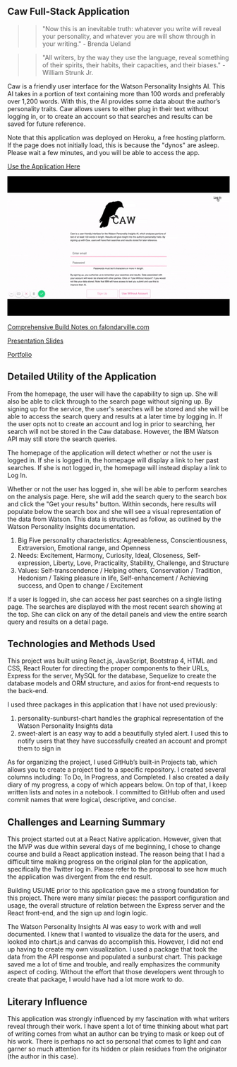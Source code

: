 ## Caw Full-Stack Application

>>"Now this is an inevitable truth: whatever you write will reveal your personality, and whatever you are will show through in your writing." - Brenda Ueland

>>"All writers, by the way they use the language, reveal something of their spirits, their habits, their capacities, and their biases." - William Strunk Jr.

Caw is a friendly user interface for the Watson Personality Insights AI. This AI takes in a portion of text containing more than 100 words and preferably over 1,200 words. With this, the AI provides some data about the author’s personality traits. Caw allows users to either plug in their text without logging in, or to create an account so that searches and results can be saved for future reference.

Note that this application was deployed on Heroku, a free hosting platform. If the page does not initially load, this is because the "dynos" are asleep. Please wait a few minutes, and you will be able to access the app. 

[Use the Application Here](https://shrouded-meadow-54760.herokuapp.com/)

![alt text](./caw.gif)

[Comprehensive Build Notes on falondarville.com](https://falondarville.com/development-notes-for-caw/)

[Presentation Slides](https://slides.com/falondarville/deck-1/live#/)

[Portfolio](https://falondarville.github.io/Portfolio/)

## Detailed Utility of the Application

From the homepage, the user will have the capability to sign up. She will also be able to click through to the search page without signing up. By signing up for the service, the user's searches will be stored and she will be able to access the search query and results at a later time by logging in. If the user opts not to create an account and log in prior to searching, her search will not be stored in the Caw database. However, the IBM Watson API may still store the search queries. 

The homepage of the application will detect whether or not the user is logged in. If she is logged in, the homepage will display a link to her past searches. If she is not logged in, the homepage will instead display a link to Log In. 

Whether or not the user has logged in, she will be able to perform searches on the analysis page. Here, she will add the search query to the search box and click the "Get your results" button. Within seconds, here results will populate below the search box and she will see a visual representation of the data from Watson. This data is structured as follow, as outlined by the Watson Personality Insights documentation. 

1. Big Five personality characteristics: Agreeableness, Conscientiousness, Extraversion, Emotional range, and Openness
2. Needs: Excitement, Harmony, Curiosity, Ideal, Closeness, Self-expression, Liberty, Love, Practicality, Stability, Challenge, and Structure
3. Values: Self-transcendence / Helping others, Conservation / Tradition, Hedonism / Taking pleasure in life, Self-enhancement / Achieving success, and Open to change / Excitement

If a user is logged in, she can access her past searches on a single listing page. The searches are displayed with the most recent search showing at the top. She can click on any of the detail panels and view the entire search query and results on a detail page. 

## Technologies and Methods Used

This project was built using React.js, JavaScript, Bootstrap 4, HTML and CSS, React Router for directing the proper components to their URLs, Express for the server, MySQL for the database, Sequelize to create the database models and ORM structure, and axios for front-end requests to the back-end.

I used three packages in this application that I have not used previously:

1. personality-sunburst-chart handles the graphical representation of the Watson Personality Insights data
2. sweet-alert is an easy way to add a beautifully styled alert. I used this to notify users that they have successfully created an account and prompt them to sign in

As for organizing the project, I used GitHub’s built-in Projects tab, which allows you to create a project tied to a specific repository. I created several columns including: To Do, In Progress, and Completed. I also created a daily diary of my progress, a copy of which appears below. On top of that, I keep written lists and notes in a notebook. I committed to GitHub often and used commit names that were logical, descriptive, and concise.

## Challenges and Learning Summary

This project started out at a React Native application. However, given that the MVP was due within several days of me beginning, I chose to change course and build a React application instead. The reason being that I had a difficult time making progress on the original plan for the application, specifically the Twitter log in. Please refer to the proposal to see how much the application was divergent from the end result.

Building USUME prior to this application gave me a strong foundation for this project. There were many similar pieces: the passport configuration and usage, the overall structure of relation between the Express server and the React front-end, and the sign up and login logic.

The Watson Personality Insights AI was easy to work with and well documented. I knew that I wanted to visualize the data for the users, and looked into chart.js and canvas do accomplish this. However, I did not end up having to create my own visualization. I used a package that took the data from the API response and populated a sunburst chart. This package saved me a lot of time and trouble, and really emphasizes the community aspect of coding. Without the effort that those developers went through to create that package, I would have had a lot more work to do.

## Literary Influence

This application was strongly influenced by my fascination with what writers reveal through their work. I have spent a lot of time thinking about what part of writing comes from what an author can be trying to mask or keep out of his work. There is perhaps no act so personal that comes to light and can garner so much attention for its hidden or plain residues from the originator (the author in this case). 
